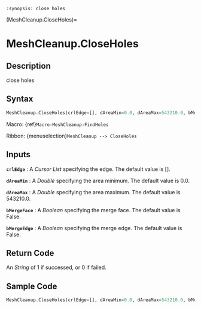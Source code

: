 ```{module} MeshCleanup.CloseHoles()
:synopsis: close holes
```

(MeshCleanup.CloseHoles)=

# MeshCleanup.CloseHoles

## Description

close holes

## Syntax

```python
MeshCleanup.CloseHoles(crlEdge=[], dAreaMin=0.0, dAreaMax=543210.0, bMergeFace=False, bMergeEdge=False)
```

Macro: {ref}`Macro-MeshCleanup-FindHoles`

Ribbon: {menuselection}`MeshCleanup --> CloseHoles`

## Inputs

**`crlEdge`**
: A _Cursor List_ specifying the edge. The default value is [].

**`dAreaMin`**
: A _Double_ specifying the area minimum. The default value is 0.0.

**`dAreaMax`**
: A _Double_ specifying the area maximum. The default value is 543210.0.

**`bMergeFace`**
: A _Boolean_ specifying the merge face. The default value is False.

**`bMergeEdge`**
: A _Boolean_ specifying the merge edge. The default value is False.

## Return Code

An _String_ of 1 if successed, or 0 if failed.

## Sample Code

```python
MeshCleanup.CloseHoles(crlEdge=[], dAreaMin=0.0, dAreaMax=543210.0, bMergeFace=False, bMergeEdge=False)
```
